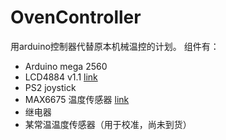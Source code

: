 # OvenController

用arduino控制器代替原本机械温控的计划。
组件有：

- Arduino mega 2560
- LCD4884 v1.1 [link](http://wiki.dfrobot.com.cn/index.php/LCD4884_Shield_%E5%85%BC%E5%AE%B9Arduino(SKU:DFR0092))
- PS2 joystick
- MAX6675 温度传感器 [link](https://github.com/ryanjmclaughlin/MAX6675-Library)
- 继电器
- 某常温温度传感器（用于校准，尚未到货）